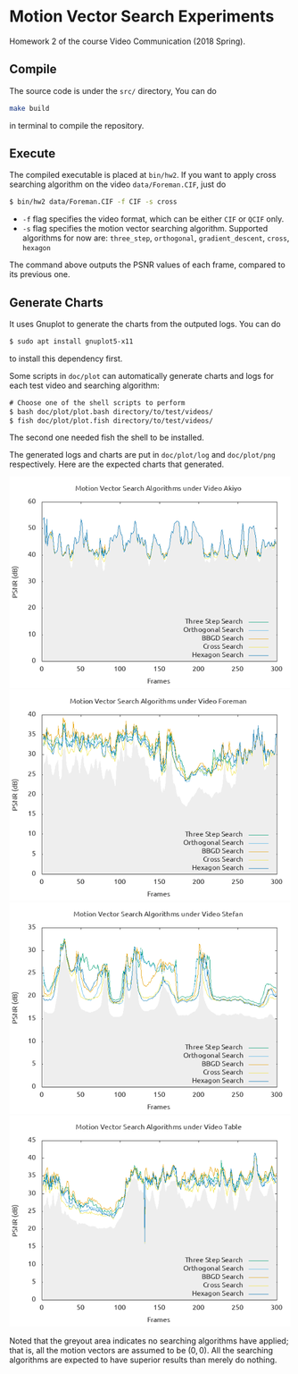 # Motion Vector Search Experiments

Homework 2 of the course Video Communication (2018 Spring).

## Compile

The source code is under the `src/` directory, You can do
```bash
make build
```
in terminal to compile the repository.

## Execute

The compiled executable is placed at `bin/hw2`. If you want to apply cross searching algorithm on the video `data/Foreman.CIF`, just do
```bash
$ bin/hw2 data/Foreman.CIF -f CIF -s cross
```

- `-f` flag specifies the video format, which can be either `CIF` or `QCIF` only.
- `-s` flag specifies the motion vector searching algorithm. Supported algorithms for now are: `three_step`, `orthogonal`, `gradient_descent`, `cross`, `hexagon`

The command above outputs the PSNR values of each frame, compared to its previous one.

## Generate Charts

It uses Gnuplot to generate the charts from the outputed logs. You can do
```bash
$ sudo apt install gnuplot5-x11
```
to install this dependency first.

Some scripts in `doc/plot` can automatically generate charts and logs for each test video and searching algorithm:
```
# Choose one of the shell scripts to perform
$ bash doc/plot/plot.bash directory/to/test/videos/
$ fish doc/plot/plot.fish directory/to/test/videos/
```
The second one needed fish the shell to be installed.

The generated logs and charts are put in `doc/plot/log` and `doc/plot/png` respectively. Here are the expected charts that generated.

![Motion vector search algorithms under video Akiyo](doc/plot/png/Akiyo.png)
![Motion vector search algorithms under video Foreman](doc/plot/png/Foreman.png)
![Motion vector search algorithms under video Stefan](doc/plot/png/Stefan.png)
![Motion vector search algorithms under video Table](doc/plot/png/Table.png)

Noted that the greyout area indicates no searching algorithms have applied; that is, all the motion vectors are assumed to be $(0, 0)$. All the searching algorithms are expected to have superior results than merely do nothing.
